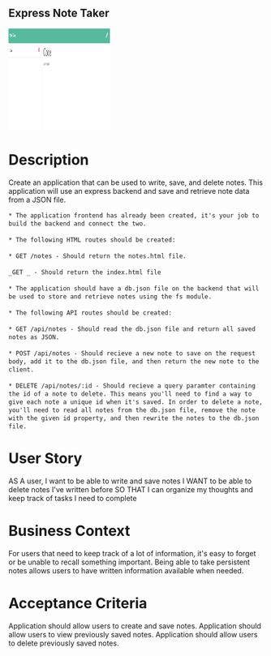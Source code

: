 ## Express Note Taker

<img class="img-fluid py-2" src="public/assets/images/screenshot.PNG" alt="screen shot" width="200" height="200">

# Description

Create an application that can be used to write, save, and delete notes. This application will use an express backend and save and retrieve note data from a JSON file.

```
* The application frontend has already been created, it's your job to build the backend and connect the two.

* The following HTML routes should be created:

* GET /notes - Should return the notes.html file.

_GET _ - Should return the index.html file

* The application should have a db.json file on the backend that will be used to store and retrieve notes using the fs module.

* The following API routes should be created:

* GET /api/notes - Should read the db.json file and return all saved notes as JSON.

* POST /api/notes - Should recieve a new note to save on the request body, add it to the db.json file, and then return the new note to the client.

* DELETE /api/notes/:id - Should recieve a query paramter containing the id of a note to delete. This means you'll need to find a way to give each note a unique id when it's saved. In order to delete a note, you'll need to read all notes from the db.json file, remove the note with the given id property, and then rewrite the notes to the db.json file.
```

# User Story

AS A user, I want to be able to write and save notes
I WANT to be able to delete notes I've written before
SO THAT I can organize my thoughts and keep track of tasks I need to complete

# Business Context

For users that need to keep track of a lot of information, it's easy to forget or be unable to recall something important. Being able to take persistent notes allows users to have written information available when needed.

# Acceptance Criteria

Application should allow users to create and save notes.
Application should allow users to view previously saved notes.
Application should allow users to delete previously saved notes.
